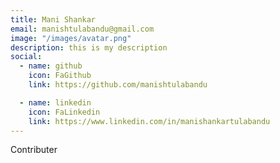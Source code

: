 ```yaml
---
title: Mani Shankar
email: manishtulabandu@gmail.com
image: "/images/avatar.png"
description: this is my description
social:
  - name: github
    icon: FaGithub
    link: https://github.com/manishtulabandu

  - name: linkedin
    icon: FaLinkedin
    link: https://www.linkedin.com/in/manishankartulabandu
---
```


Contributer
